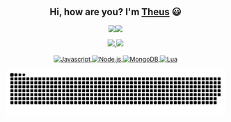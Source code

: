 <div>
   <h2 align="center">Hi, how are you? I'm <a href="https://github.com/yTheuUuzX">Theus</a> 😃️</h2>
</div>

<p align="center">
    <img src="https://git.io/typing-svg"><img src="https://readme-typing-svg.demolab.com?font=Fira+Code&size=17&duration=6000&pause=1000&center=true&vCenter=true&random=false&width=435&separator=%3C&lines=public+static+void+main+(String%5B%5D+args)+%7B%3CSystem.out.printl(%22Hello+World%22);" />
  </p>

<!--  
<p align="center">
    <img src="https://readme-typing-svg.demolab.com?font=Fira+Code&pause=1000&center=true&vCenter=true&repeat=true&width=440&height=45&lines=Hello+World" />
  </p>
-->

<div align="center">
  <a href="https://github.com/yTheuuszBR">
    <img height="150em" src="https://github-readme-stats.vercel.app/api?username=yTheuuszBR&count_private=true&include_all_commits=true&theme=dracula&bg_color=&title_color=36BCF7FF&icon_color=F8D866&show_owner=true"/>
    <img height="150em" src="https://github-readme-stats.vercel.app/api/top-langs/?username=yTheuuszBR&layout=compact&langs_count=7&theme=dracula&bg_color=&title_color=36BCF7FF&custom_title=Most%20Used%20Languages:"/>
  </a>
</div>

<div align="center" valign="top"><br/>
   <a href="https://github.com/yTheuuszBR">
      <img align="center" title="Javascript" alt="Javascript" src="https://img.shields.io/badge/javascript-f8dc4c?style=for-the-badge&logo=mongodb&logoColor=white">
   <img align="center" title="Node.js" alt="Node.js" src="https://img.shields.io/badge/node.js-539E43?style=for-the-badge&logo=node.js&logoColor=white">
   <img align="center" title="MongoDB" alt="MongoDB" src="https://img.shields.io/badge/MongoDB-357531.svg?style=for-the-badge&logo=mongodb&logoColor=white">
   <img align="center" title="Lua" alt="Lua" src="https://img.shields.io/badge/Lua-000081.svg?style=for-the-badge&logo=lua&logoColor=white">
   </a>
</div>

![Snake animation of GitHub contribution stats](https://raw.githubusercontent.com/ThaTiemsz/ThaTiemsz/output/snake.svg)
